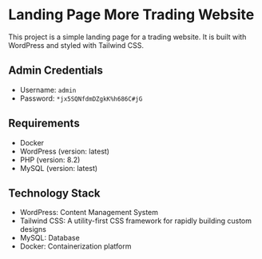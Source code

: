 # Landing Page More Trading Website

This project is a simple landing page for a trading website. It is built with WordPress and styled with Tailwind CSS.

## Admin Credentials

- Username: `admin`
- Password: `*jx5SQNfdmDZgkK%h686C#jG`

## Requirements

- Docker
- WordPress (version: latest)
- PHP (version: 8.2)
- MySQL (version: latest)

## Technology Stack

- WordPress: Content Management System
- Tailwind CSS: A utility-first CSS framework for rapidly building custom designs
- MySQL: Database
- Docker: Containerization platform
